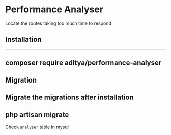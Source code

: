 # Performance Analyser
Locate the routes taking too much time to respond

## Installation
---
composer require aditya/performance-analyser
---

## Migration
Migrate the migrations after installation
---
php artisan migrate
---

Check `analyser` table in mysql